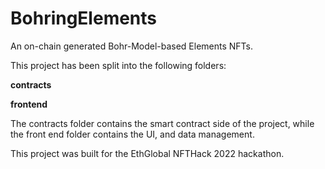 # BohringElements
An on-chain generated Bohr-Model-based Elements NFTs.

This project has been split into the following folders:

**contracts**

**frontend**

The contracts folder contains the smart contract side of the project, while the front end folder contains the UI, and data management.

This project was built for the EthGlobal NFTHack 2022 hackathon.
